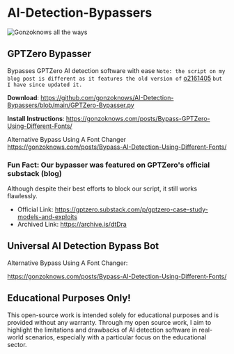 # AI-Detection-Bypassers

![Gonzoknows all the ways](/logo.png)

## GPTZero Bypasser 
Bypasses GPTZero AI detection software with ease
`Note: the script on my blog post is different as it features the old version of` [o2161405](https://github.com/o2161405) `but I have since updated it.`

**Download**: https://github.com/gonzoknows/AI-Detection-Bypassers/blob/main/GPTZero-Bypasser.py

**Install Instructions**: https://gonzoknows.com/posts/Bypass-GPTZero-Using-Different-Fonts/

Alternative Bypass Using A Font Changer 
https://gonzoknows.com/posts/Bypass-AI-Detection-Using-Different-Fonts/

### Fun Fact: Our bypasser was featured on GPTZero's official substack (blog)
Although despite their best efforts to block our script, it still works flawlessly. 

- Official Link: https://gptzero.substack.com/p/gptzero-case-study-models-and-exploits
- Archived Link: https://archive.is/dtDra

## Universal AI Detection Bypass Bot


Alternative Bypass Using A Font Changer: 

https://gonzoknows.com/posts/Bypass-AI-Detection-Using-Different-Fonts/

## Educational Purposes Only!
This open-source work is intended solely for educational purposes and is provided without any warranty. Through my open source work, I aim to highlight the limitations and drawbacks of AI detection software in real-world scenarios, especially with a particular focus on the educational sector.

